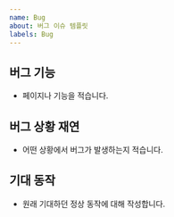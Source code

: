 ```yaml
---
name: Bug
about: 버그 이슈 템플릿
labels: Bug
---
```


## 버그 기능
- 페이지나 기능을 적습니다.

## 버그 상황 재연
- 어떤 상황에서 버그가 발생하는지 적습니다.

## 기대 동작
- 원래 기대하던 정상 동작에 대해 작성합니다.
